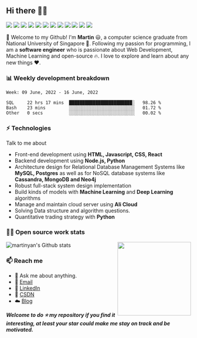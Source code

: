 ## Hi there 👋🤓
 <p>
  <img src="http://views.whatilearened.today/views/github/MartinYan623/views.svg"/>
  <a href="https://github.com/MartinYan623/"><img src="https://img.shields.io/github/followers/MartinYan623?color=%234CC61E&label=GitHub%20Followers%20%3A"/></a>
  <a href="https://github.com/MartinYan623/"><img src="https://badges.frapsoft.com/os/v2/open-source.svg?v=103"/></a>
  <a href="mailto:e0210398@u.nus.edu"><img src="https://img.shields.io/badge/Ask%20me-anything-1abc9c.svg"/></a>
  <a href="https://reactjs.org"><img src="https://img.shields.io/badge/Front End-ReactJS-42b883"/></a>
  <a href="https://nodejs.org"><img src="https://img.shields.io/badge/Back End-Node.js-f55247"/></a>
  <a href="https://www.mongodb.com"><img src="https://img.shields.io/badge/Database-MongoDB-orange"/></a>
  <a href="https://shields.io/"><img src="https://img.shields.io/badge/badges-awesome-green.svg"/></a>
  <a href="https://www.linkedin.com/in/maitong-yan-a88059148/"><img src="https://img.shields.io/badge/LinkedIn-contact%20me-blue"></a>
  <a href="https://blog.csdn.net/sinat_23133783"><img src="https://img.shields.io/badge/Blog-CSDN-red"></a>
  <img src="https://img.shields.io/website?label=Website%20status%20%3A&url=https%3A%2F%2Fdaniels-roth-stan.fr%2F"/>
  <img src="https://wakatime.com/badge/github/MartinYan623/My-Blog.svg"/>
 </p>

🎉 Welcome to my Github! I'm **Martin** 😃, a computer science graduate from National University of Singapore 🏫.
Following my passion for programming, I am a **software engineer** who is passionate about Web Development, Machine Learning and open-source 🔥. 
I love to explore and learn about any new things ❤️.


### 📊 Weekly development breakdown
<!--START_SECTION:waka-->
```text
Week: 09 June, 2022 - 16 June, 2022

SQL     22 hrs 17 mins  ████████████████████████░   98.26 % 
Bash    23 mins         ░░░░░░░░░░░░░░░░░░░░░░░░░   01.72 % 
Other   0 secs          ░░░░░░░░░░░░░░░░░░░░░░░░░   00.02 %
```
<!--END_SECTION:waka-->

### ⚡ Technologies
Talk to me about
- Front-end development using **HTML, Javascript, CSS, React**
- Backend development using **Node.js, Python**
- Architecture design for Relational Database Management Systems like **MySQL, Postgres** as well as for NoSQL database systems like **Cassandra, MongoDB and Neo4j**
- Robust full-stack system design implementation
- Build kinds of models with **Machine Learning** and **Deep Learning** algorithms
- Manage and maintain cloud server using **Ali Cloud**
- Solving Data structure and algorithm questions.
- Quantitative trading strategy with **Python**

### 👨‍💻 Open source work stats

![martinyan's Github stats](https://github-readme-stats.vercel.app/api?username=MartinYan623&show_icons=true)
<img align='right' src='https://octodex.github.com/images/hula_loop_octodex03.gif' width='200"'>

### 📫 Reach me 

- 💬 Ask me about anything.
- 📧 <a href="mailto:e0210398@e.nus.edu">Email</a>
- 💼 <a href= "https://www.linkedin.com/in/maitong-yan-a88059148/">LinkedIn</a>
- 📖 <a href = "https://blog.csdn.net/sinat_23133783">CSDN</a>
- ☁️ <a href = "https://martinyan.cn/#/blog/home">Blog</a>

***Welcome to do ⭐ my repository if you find it interesting, at least your star could make me stay on track and be motivated.***
 
 
 
 
<!--
**MartinYan623/MartinYan623** is a ✨ _special_ ✨ repository because its `README.md` (this file) appears on your GitHub profile.

Here are some ideas to get you started:

- 🔭 I’m currently working on ...
- 🌱 I’m currently learning ...
- 👯 I’m looking to collaborate on ...
- 🤔 I’m looking for help with ...
- 💬 Ask me about ...
- 📫 How to reach me: ...
- 😄 Pronouns: ...
- ⚡ Fun fact: ...
-->
